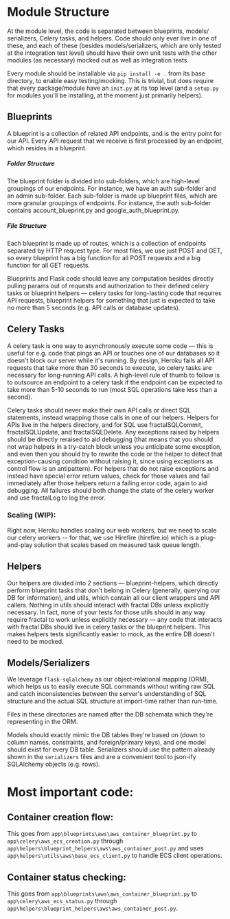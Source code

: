 # Module Structure

At the module level, the code is separated between blueprints, models/ serializers, Celery tasks, and helpers. Code should only ever live in one of these, and each of these (besides models/serializers, which are only tested at the integration test level) should have their own unit tests with the other modules (as necessary) mocked out as well as integration tests.

Every module should be installable via `pip install -e .` from its base directory, to enable easy testing/mocking. This is trivial, but does require that every package/module have an `init.py` at its top level (and a `setup.py` for modules you'll be installing, at the moment just primarily helpers).

## Blueprints

A blueprint is a collection of related API endpoints, and is the entry point for our API. Every API request that we receive is first processed by an endpoint, which resides in a blueprint.

##### Folder Structure

The blueprint folder is divided into sub-folders, which are high-level groupings of our endpoints. For instance, we have an auth sub-folder and an admin sub-folder. Each sub-folder is made up blueprint files, which are more granular groupings of endpoints. For instance, the auth sub-folder contains account_blueprint.py and google_auth_blueprint.py.

##### File Structure

Each blueprint is made up of routes, which is a collection of endpoints separated by HTTP request type. For most files, we use just POST and GET, so every blueprint has a big function for all POST requests and a big function for all GET requests.

Blueprints and Flask code should leave any computation besides directly pulling params out of requests and authorization to their defined celery tasks or blueprint helpers — celery tasks for long-lasting code that requires API requests, blueprint helpers for something that just is expected to take no more than 5 seconds (e.g. API calls or database updates).

## Celery Tasks

A celery task is one way to asynchronously execute some code — this is useful for e.g. code that pings an API or touches one of our databases so it doesn't block our server while it's running. By design, Heroku fails all API requests that take more than 30 seconds to execute, so celery tasks are necessary for long-running API calls. A high-level rule of thumb to follow is to outsource an endpoint to a celery task if the endpoint can be expected to take more than 5-10 seconds to run (most SQL operations take less than a second).

Celery tasks should never make their own API calls or direct SQL statements, instead wrapping those calls in one of our helpers. Helpers for APIs live in the helpers directory, and for SQL use fractalSQLCommit, fractalSQLUpdate, and fractalSQLDelete. Any exceptions raised by helpers should be directly reraised to aid debugging (that means that you should not wrap helpers in a try-catch block unless you anticipate some exception, and even then you should try to rewrite the code or the helper to detect that exception-causing condition without raising it, since using exceptions as control flow is an antipattern). For helpers that do not raise exceptions and instead have special error return values, check for those values and fail immediately after those helpers return a failing error code, again to aid debugging. All failures should both change the state of the celery worker and use fractalLog to log the error.

### Scaling (WIP):

Right now, Heroku handles scaling our web workers, but we need to scale our celery workers -- for that, we use Hirefire (hirefire.io) which is a plug-and-play solution that scales based on measured task queue length.

## Helpers

Our helpers are divided into 2 sections — blueprint-helpers, which directly perform blueprint tasks that don't belong in Celery (generally, querying our DB for information), and utils, which contain all our client wrappers and API callers. Nothing in utils should interact with fractal DBs unless explicitly necessary. In fact, none of your tests for those utils should in any way require fractal to work unless explicitly necessary — any code that interacts with fractal DBs should live in celery tasks or the blueprint helpers. This makes helpers tests significantly easier to mock, as the entire DB doesn't need to be mocked.

## Models/Serializers

We leverage `flask-sqlalchemy` as our object-relational mapping (ORM), which helps us to easily execute SQL commands without writing raw SQL and catch inconsistencies between the server's understanding of SQL structure and the actual SQL structure at import-time rather than run-time.

Files in these directories are named after the DB schemata which they're representing in the ORM.

Models should exactly mimic the DB tables they're based on (down to column names, constraints, and foreign/primary keys), and one model should exist for every DB table. Serializers should use the pattern already shown in the `serializers` files and are a convenient tool to json-ify SQLAlchemy objects (e.g. rows).

# Most important code:

## Container creation flow:

This goes from `app\blueprints\aws\aws_container_blueprint.py` to `app\celery\aws_ecs_creation.py` through `app\helpers\blueprint_helpers\aws\aws_container_post.py`
and uses `app\helpers\utils\aws\base_ecs_client.py` to handle ECS client operations.

## Container status checking:

This goes from `app\blueprints\aws\aws_container_blueprint.py` to `app\celery\aws_ecs_status.py` through `app\helpers\blueprint_helpers\aws\aws_container_post.py`.
